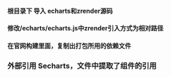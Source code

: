#### 根目录下 导入 echarts和zrender源码
#### 修改/echarts/echarts.js中zrender引入方式为相对路径
#### 在官网构建里面，复制出打包所用的依赖文件

### 外部引用 Secharts，文件中提取了组件的引用
